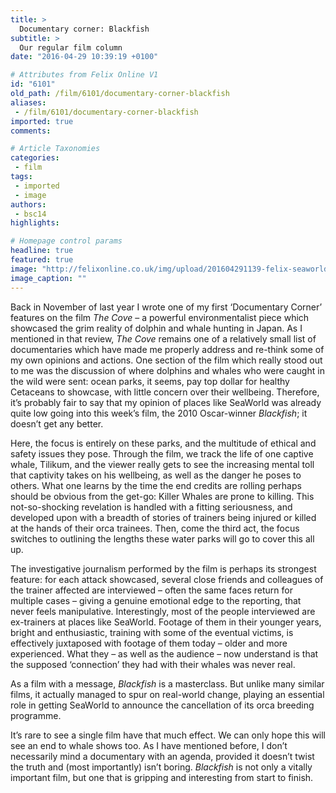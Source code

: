 ```yaml
---
title: >
  Documentary corner: Blackfish
subtitle: >
  Our regular film column
date: "2016-04-29 10:39:19 +0100"

# Attributes from Felix Online V1
id: "6101"
old_path: /film/6101/documentary-corner-blackfish
aliases:
 - /film/6101/documentary-corner-blackfish
imported: true
comments:

# Article Taxonomies
categories:
 - film
tags:
 - imported
 - image
authors:
 - bsc14
highlights:

# Homepage control params
headline: true
featured: true
image: "http://felixonline.co.uk/img/upload/201604291139-felix-seaworld.jpg"
image_caption: ""
---
```


Back in November of last year I wrote one of my first ‘Documentary Corner’ features on the film _The Cove_ – a powerful environmentalist piece which showcased the grim reality of dolphin and whale hunting in Japan. As I mentioned in that review, _The Cove_ remains one of a relatively small list of documentaries which have made me properly address and re-think some of my own opinions and actions. One section of the film which really stood out to me was the discussion of where dolphins and whales who were caught in the wild were sent: ocean parks, it seems, pay top dollar for healthy Cetaceans to showcase, with little concern over their wellbeing. Therefore, it’s probably fair to say that my opinion of places like SeaWorld was already quite low going into this week’s film, the 2010 Oscar-winner _Blackfish_; it doesn’t get any better.

Here, the focus is entirely on these parks, and the multitude of ethical and safety issues they pose. Through the film, we track the life of one captive whale, Tilikum, and the viewer really gets to see the increasing mental toll that captivity takes on his wellbeing, as well as the danger he poses to others. What one learns by the time the end credits are rolling perhaps should be obvious from the get-go: Killer Whales are prone to killing. This not-so-shocking revelation is handled with a fitting seriousness, and developed upon with a breadth of stories of trainers being injured or killed at the hands of their orca trainees. Then, come the third act, the focus switches to outlining the lengths these water parks will go to cover this all up.

The investigative journalism performed by the film is perhaps its strongest feature: for each attack showcased, several close friends and colleagues of the trainer affected are interviewed – often the same faces return for multiple cases – giving a genuine emotional edge to the reporting, that never feels manipulative. Interestingly, most of the people interviewed are ex-trainers at places like SeaWorld. Footage of them in their younger years, bright and enthusiastic, training with some of the eventual victims, is effectively juxtaposed with footage of them today – older and more experienced. What they – as well as the audience – now understand is that the supposed ‘connection’ they had with their whales was never real.

As a film with a message, _Blackfish_ is a masterclass. But unlike many similar films, it actually managed to spur on real-world change, playing an essential role in getting SeaWorld to announce the cancellation of its orca breeding programme.

It’s rare to see a single film have that much effect. We can only hope this will see an end to whale shows too. As I have mentioned before, I don’t necessarily mind a documentary with an agenda, provided it doesn’t twist the truth and (most importantly) isn’t boring. _Blackfish_ is not only a vitally important film, but one that is gripping and interesting from start to finish.

